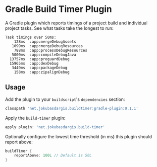 Gradle Build Timer Plugin
=========================

A Gradle plugin which reports timings of a project build and individual project tasks. See what tasks take the longest to run:

```
Task timings over 50ms:
    128ms  :app:mergeDebugAssets
   1099ms  :app:mergeDebugResources
    788ms  :app:processDebugResources
   5000ms  :app:compileDebugJava
  13757ms  :app:proguardDebug
  15965ms  :app:dexDebug
   3449ms  :app:packageDebug
    158ms  :app:zipalignDebug
```

Usage
----
Add the plugin to your `buildscript`'s `dependencies` section:

```groovy
classpath 'net.jokubasdargis.buildtimer:gradle-plugin:0.1.1'
```

Apply the `build-timer` plugin:

```groovy
apply plugin: 'net.jokubasdargis.build-timer'
```

Optionally configure the lowest time threshold (in ms) this plugin should report above:

```groovy
buildTimer {
    reportAbove: 100L // Default is 50L
}
```
